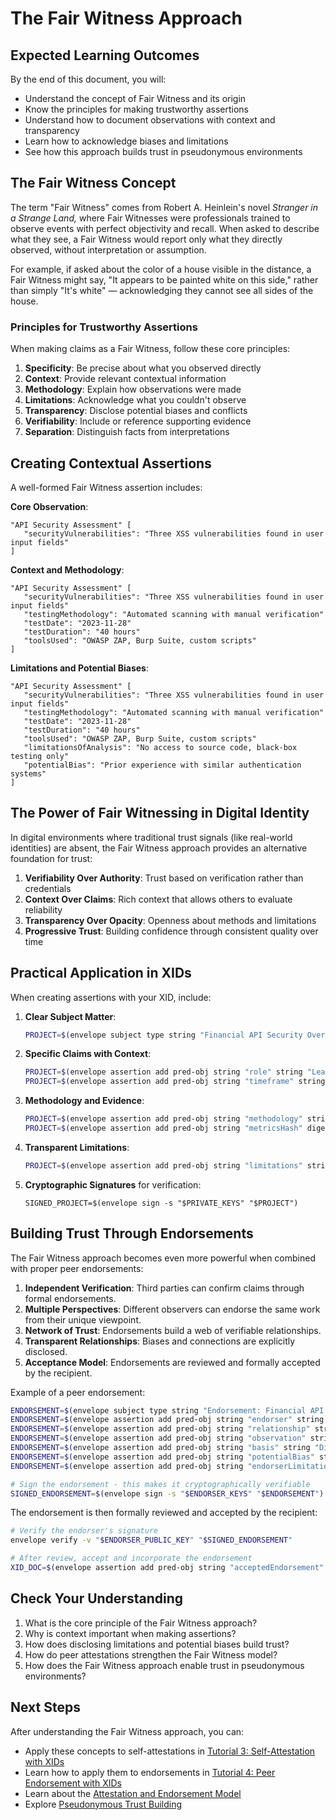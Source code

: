 # The Fair Witness Approach

## Expected Learning Outcomes

By the end of this document, you will:

- Understand the concept of Fair Witness and its origin
- Know the principles for making trustworthy assertions
- Understand how to document observations with context and transparency
- Learn how to acknowledge biases and limitations
- See how this approach builds trust in pseudonymous environments

## The Fair Witness Concept

The term "Fair Witness" comes from Robert A. Heinlein's novel
_Stranger in a Strange Land,_ where Fair Witnesses were professionals
trained to observe events with perfect objectivity and recall. When
asked to describe what they see, a Fair Witness would report only what
they directly observed, without interpretation or assumption.

For example, if asked about the color of a house visible in the
distance, a Fair Witness might say, "It appears to be painted white on
this side," rather than simply "It's white" &mdash; acknowledging they
cannot see all sides of the house.

### Principles for Trustworthy Assertions

When making claims as a Fair Witness, follow these core principles:

1. **Specificity**: Be precise about what you observed directly
2. **Context**: Provide relevant contextual information
3. **Methodology**: Explain how observations were made
4. **Limitations**: Acknowledge what you couldn't observe
5. **Transparency**: Disclose potential biases and conflicts
6. **Verifiability**: Include or reference supporting evidence
7. **Separation**: Distinguish facts from interpretations

## Creating Contextual Assertions

A well-formed Fair Witness assertion includes:

**Core Observation**:
```
"API Security Assessment" [
   "securityVulnerabilities": "Three XSS vulnerabilities found in user input fields"
]
```

**Context and Methodology**:
```
"API Security Assessment" [
   "securityVulnerabilities": "Three XSS vulnerabilities found in user input fields"
   "testingMethodology": "Automated scanning with manual verification"
   "testDate": "2023-11-28"
   "testDuration": "40 hours"
   "toolsUsed": "OWASP ZAP, Burp Suite, custom scripts"
]
```

**Limitations and Potential Biases**:
```
"API Security Assessment" [
   "securityVulnerabilities": "Three XSS vulnerabilities found in user input fields"
   "testingMethodology": "Automated scanning with manual verification"
   "testDate": "2023-11-28"
   "testDuration": "40 hours"
   "toolsUsed": "OWASP ZAP, Burp Suite, custom scripts"
   "limitationsOfAnalysis": "No access to source code, black-box testing only"
   "potentialBias": "Prior experience with similar authentication systems"
]
```

## The Power of Fair Witnessing in Digital Identity

In digital environments where traditional trust signals (like
real-world identities) are absent, the Fair Witness approach provides
an alternative foundation for trust:

1. **Verifiability Over Authority**: Trust based on verification rather than credentials
2. **Context Over Claims**: Rich context that allows others to evaluate reliability
3. **Transparency Over Opacity**: Openness about methods and limitations
4. **Progressive Trust**: Building confidence through consistent quality over time

## Practical Application in XIDs

When creating assertions with your XID, include:

1. **Clear Subject Matter**:
   ```sh
   PROJECT=$(envelope subject type string "Financial API Security Overhaul")
   ```

2. **Specific Claims with Context**:
   ```sh
   PROJECT=$(envelope assertion add pred-obj string "role" string "Lead Security Developer" "$PROJECT")
   PROJECT=$(envelope assertion add pred-obj string "timeframe" string "2022-03 through 2022-09" "$PROJECT")
   ```

3. **Methodology and Evidence**:
   ```sh
   PROJECT=$(envelope assertion add pred-obj string "methodology" string "Security testing with automated scanning and manual code review" "$PROJECT")
   PROJECT=$(envelope assertion add pred-obj string "metricsHash" digest "$METRICS_HASH" "$PROJECT")
   ```

4. **Transparent Limitations**:
   ```sh
   PROJECT=$(envelope assertion add pred-obj string "limitations" string "Backend components only, limited frontend involvement" "$PROJECT")
   ```

5. **Cryptographic Signatures** for verification:
   ```
   SIGNED_PROJECT=$(envelope sign -s "$PRIVATE_KEYS" "$PROJECT")
   ```

## Building Trust Through Endorsements

The Fair Witness approach becomes even more powerful when combined with proper peer endorsements:

1. **Independent Verification**: Third parties can confirm claims through formal endorsements.
2. **Multiple Perspectives**: Different observers can endorse the same work from their unique viewpoint.
3. **Network of Trust**: Endorsements build a web of verifiable relationships.
4. **Transparent Relationships**: Biases and connections are explicitly disclosed.
5. **Acceptance Model**: Endorsements are reviewed and formally accepted by the recipient.

Example of a peer endorsement:
```sh
ENDORSEMENT=$(envelope subject type string "Endorsement: Financial API Project")
ENDORSEMENT=$(envelope assertion add pred-obj string "endorser" string "TechPM - Project Manager with 12 years experience" "$ENDORSEMENT")
ENDORSEMENT=$(envelope assertion add pred-obj string "relationship" string "Direct project oversight as Project Manager" "$ENDORSEMENT")
ENDORSEMENT=$(envelope assertion add pred-obj string "observation" string "BRadvoc8 designed innovative authentication system that exceeded security requirements" "$ENDORSEMENT")
ENDORSEMENT=$(envelope assertion add pred-obj string "basis" string "Direct oversight throughout the project" "$ENDORSEMENT")
ENDORSEMENT=$(envelope assertion add pred-obj string "potentialBias" string "Had management responsibility for project success" "$ENDORSEMENT")
ENDORSEMENT=$(envelope assertion add pred-obj string "endorserLimitation" string "Limited technical background in cryptography" "$ENDORSEMENT")

# Sign the endorsement - this makes it cryptographically verifiable
SIGNED_ENDORSEMENT=$(envelope sign -s "$ENDORSER_KEYS" "$ENDORSEMENT")
```

The endorsement is then formally reviewed and accepted by the recipient:
```sh
# Verify the endorser's signature
envelope verify -v "$ENDORSER_PUBLIC_KEY" "$SIGNED_ENDORSEMENT"

# After review, accept and incorporate the endorsement
XID_DOC=$(envelope assertion add pred-obj string "acceptedEndorsement" envelope "$SIGNED_ENDORSEMENT" "$XID_DOC")
```

## Check Your Understanding

1. What is the core principle of the Fair Witness approach?
2. Why is context important when making assertions?
3. How does disclosing limitations and potential biases build trust?
4. How do peer attestations strengthen the Fair Witness model?
5. How does the Fair Witness approach enable trust in pseudonymous environments?

## Next Steps

After understanding the Fair Witness approach, you can:
- Apply these concepts to self-attestations in [Tutorial 3: Self-Attestation with XIDs](../tutorials/03-self-attestation-with-xids.md)
- Learn how to apply them to endorsements in [Tutorial 4: Peer Endorsement with XIDs](../tutorials/04-peer-endorsement-with-xids.md)
- Learn about the [Attestation and Endorsement Model](attestation-endorsement-model.md)
- Explore [Pseudonymous Trust Building](pseudonymous-trust-building.md)
